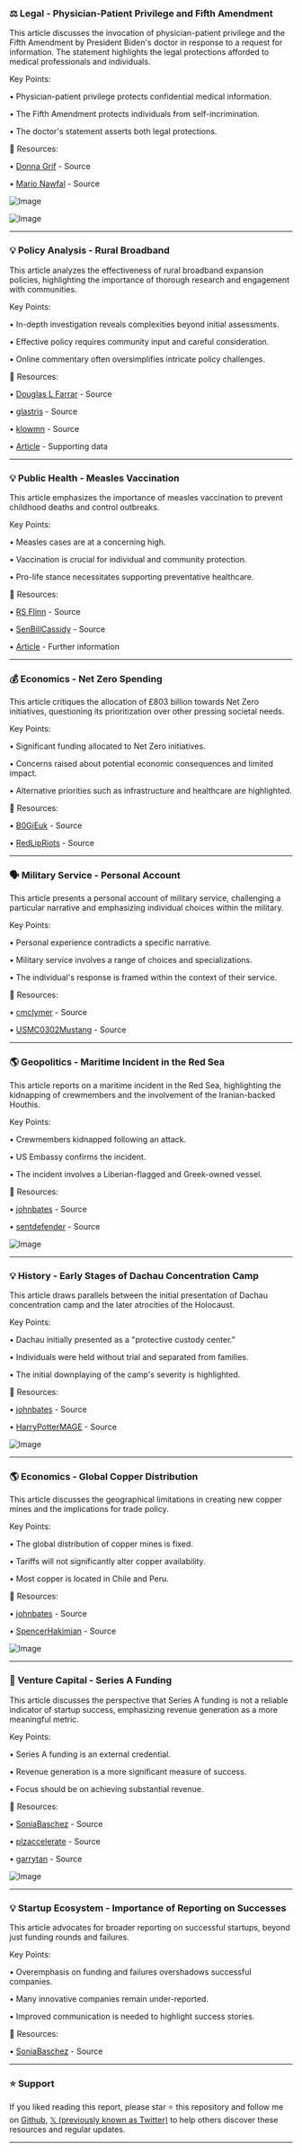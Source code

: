 ### ⚖️ Legal - Physician-Patient Privilege and Fifth Amendment

This article discusses the invocation of physician-patient privilege and the Fifth Amendment by President Biden's doctor in response to a request for information.  The statement highlights the legal protections afforded to medical professionals and individuals.

Key Points:

• Physician-patient privilege protects confidential medical information.


• The Fifth Amendment protects individuals from self-incrimination.


• The doctor's statement asserts both legal protections.



🔗 Resources:

• [Donna Grif](https://x.com/Donna_Grif) - Source


• [Mario Nawfal](https://x.com/MarioNawfal) - Source


![Image](https://pbs.twimg.com/amplify_video_thumb/1943101598995005440/img/gn9NbujH32So7zO9.jpg)


![Image](https://pbs.twimg.com/amplify_video_thumb/1942979191806349312/img/glQfQbzLFQwn9oJW?format=jpg&name=240x240)


---
### 💡 Policy Analysis - Rural Broadband

This article analyzes the effectiveness of rural broadband expansion policies, highlighting the importance of thorough research and engagement with communities.

Key Points:

• In-depth investigation reveals complexities beyond initial assessments.


• Effective policy requires community input and careful consideration.


• Online commentary often oversimplifies intricate policy challenges.



🔗 Resources:

• [Douglas L Farrar](https://x.com/DouglasLFarrar) - Source


• [glastris](https://x.com/glastris) - Source


• [klowmn](https://x.com/klowmn) - Source


• [Article](https://t.co/qhtSROBsxF) -  Supporting data


---
### 💡 Public Health - Measles Vaccination

This article emphasizes the importance of measles vaccination to prevent childhood deaths and control outbreaks.

Key Points:

• Measles cases are at a concerning high.


• Vaccination is crucial for individual and community protection.


• Pro-life stance necessitates supporting preventative healthcare.



🔗 Resources:

• [RS Flinn](https://x.com/RS_Flinn) - Source


• [SenBillCassidy](https://x.com/SenBillCassidy) - Source


• [Article](https://t.co/X9rpAWwM0k) -  Further information


---
### 💰 Economics - Net Zero Spending

This article critiques the allocation of £803 billion towards Net Zero initiatives, questioning its prioritization over other pressing societal needs.

Key Points:

• Significant funding allocated to Net Zero initiatives.


• Concerns raised about potential economic consequences and limited impact.


• Alternative priorities such as infrastructure and healthcare are highlighted.



🔗 Resources:

• [B0GiEuk](https://x.com/B0GiEuk) - Source


• [RedLipRiots](https://x.com/RedLipRiots) - Source


---
### 🗣️ Military Service - Personal Account

This article presents a personal account of military service, challenging a particular narrative and emphasizing individual choices within the military.

Key Points:

• Personal experience contradicts a specific narrative.


• Military service involves a range of choices and specializations.


• The individual's response is framed within the context of their service.



🔗 Resources:

• [cmclymer](https://x.com/cmclymer) - Source


• [USMC0302Mustang](https://x.com/USMC0302Mustang) - Source


---
### 🌎 Geopolitics - Maritime Incident in the Red Sea

This article reports on a maritime incident in the Red Sea, highlighting the kidnapping of crewmembers and the involvement of the Iranian-backed Houthis.

Key Points:

• Crewmembers kidnapped following an attack.


• US Embassy confirms the incident.


• The incident involves a Liberian-flagged and Greek-owned vessel.


🔗 Resources:

• [johnbates](https://x.com/johnbates) - Source


• [sentdefender](https://x.com/sentdefender) - Source


![Image](https://pbs.twimg.com/media/GvcCvoFXcAAhm9t?format=jpg&name=small)


---
### 💡 History - Early Stages of Dachau Concentration Camp

This article draws parallels between the initial presentation of Dachau concentration camp and the later atrocities of the Holocaust.

Key Points:

• Dachau initially presented as a "protective custody center."


• Individuals were held without trial and separated from families.


• The initial downplaying of the camp's severity is highlighted.



🔗 Resources:

• [johnbates](https://x.com/johnbates) - Source


• [HarryPotterMAGE](https://x.com/HarryPotterMAGE) - Source


![Image](https://pbs.twimg.com/media/GvaA5GVXUAABHvN?format=jpg&name=small)


---
### 🌎 Economics - Global Copper Distribution

This article discusses the geographical limitations in creating new copper mines and the implications for trade policy.

Key Points:

• The global distribution of copper mines is fixed.


• Tariffs will not significantly alter copper availability.


• Most copper is located in Chile and Peru.



🔗 Resources:

• [johnbates](https://x.com/johnbates) - Source


• [SpencerHakimian](https://x.com/SpencerHakimian) - Source


![Image](https://pbs.twimg.com/media/Gvae-_nWwAATP1S?format=jpg&name=small)


---
### 🚀 Venture Capital - Series A Funding

This article discusses the perspective that Series A funding is not a reliable indicator of startup success, emphasizing revenue generation as a more meaningful metric.

Key Points:

• Series A funding is an external credential.


• Revenue generation is a more significant measure of success.


• Focus should be on achieving substantial revenue.



🔗 Resources:

• [SoniaBaschez](https://x.com/SoniaBaschez) - Source


• [plzaccelerate](https://x.com/plzaccelerate) - Source


• [garrytan](https://x.com/garrytan) - Source


![Image](https://pbs.twimg.com/ext_tw_video_thumb/1942967654400077824/pu/img/3AWcGHqQ78aPVXup.jpg)


---
### 💡 Startup Ecosystem -  Importance of Reporting on Successes

This article advocates for broader reporting on successful startups, beyond just funding rounds and failures.

Key Points:

• Overemphasis on funding and failures overshadows successful companies.


•  Many innovative companies remain under-reported.


• Improved communication is needed to highlight success stories.



🔗 Resources:

• [SoniaBaschez](https://x.com/SoniaBaschez) - Source


---

### ⭐️ Support

If you liked reading this report, please star ⭐️ this repository and follow me on [Github](https://github.com/Drix10), [𝕏 (previously known as Twitter)](https://x.com/DRIX_10_) to help others discover these resources and regular updates.

---